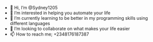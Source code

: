 - 👋 Hi, I’m @Sydney1205
- 👀 I’m interested in helping you automate your life
- 🌱 I’m currently learning to be better in my programming skills using different languages
- 💞️ I’m looking to collaborate on what makes your life easier
- 📫 How to reach me; +2348176187387 

<!---
Sydney1205/Sydney1205 is a ✨ special ✨ repository because its `README.md` (this file) appears on your GitHub profile.
You can click the Preview link to take a look at your changes.
--->
